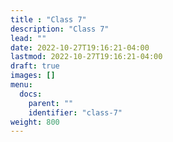 ```yaml
---
title : "Class 7"
description: "Class 7"
lead: ""
date: 2022-10-27T19:16:21-04:00
lastmod: 2022-10-27T19:16:21-04:00
draft: true
images: []
menu:
  docs:
    parent: ""
    identifier: "class-7"
weight: 800
---
```

